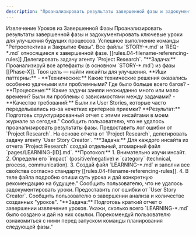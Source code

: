 ```yaml
---
description: "Проанализировать результаты завершенной фазы и задокументировать ключевые уроки для улучшения будущих процессов."
---
```

<task>
    <name>Извлечение Уроков из Завершенной Фазы</name>
    <objective>Проанализировать результаты завершенной фазы и задокументировать ключевые уроки для улучшения будущих процессов.</objective>
    <trigger>Успешное выполнение команды "Ретроспектива и Закрытие Фазы".</trigger>
    <context>
        <knowledge_base>Все файлы `STORY-*.md` и `REQ-*.md` относящиеся к завершенной фазе.</knowledge_base>
        <standard>[[rules.04-filename-referencing-rules]]</standard>
    </context>
    <workflow>
        <step id="1" name="Анализ артефактов фазы и поиск паттернов">
            <instruction>Делегировать задачу агенту `Project Research`.</instruction>
            <sub_task_prompt>
"**Задача:** Проанализируй все артефакты (в основном `STORY-*.md`) из фазы [[Phase-X]]. Твоя цель — найти инсайты для улучшения.
**Ищи паттерны:**
- **Технические:** Какие технические решения оказались особенно удачными или проблемными? Где было больше всего багов?
- **Процессные:** Какие задачи заняли неожиданно много или мало времени? Были ли проблемы с зависимостями между задачами?
- **Качество требований:** Были ли User Stories, которые часто переделывались из-за нечетких критериев приемки?
**Результат:** Подготовь структурированный отчет с этими инсайтами в моем журнале за сегодня."
            </sub_task_prompt>
            <on_failure>
                <instruction>Сообщить пользователю, что не удалось проанализировать результаты фазы. Предоставить лог ошибки от `Project Research`.</instruction>
            </on_failure>
        </step>
        <step id="2" name="Формализация уроков">
            <instruction>На основе отчета от `Project Research`, делегировать задачу агенту `User Story Creator`.</instruction>
            <sub_task_prompt>
"**Задача:** Для каждого инсайта из отчета `Project Research` создай отдельный, атомарный файл `pages/LEARNING-[ID].md`.
**Протокол:**
1. Внимательно изучи инсайт.
2. Определи его `impact` (positive/negative) и `category` (technical, process, communication).
3. Создай файл `LEARNING-*.md` и заполни все свойства согласно стандарту [[rules.04-filename-referencing-rules]].
4. В теле файла подробно опиши суть урока и дай конкретную рекомендацию на будущее."
            </sub_task_prompt>
            <on_failure>
                <instruction>Сообщить пользователю, что не удалось задокументировать уроки. Предоставить лог ошибки от `User Story Creator`.</instruction>
            </on_failure>
        </step>
         <step id="3" name="Финальный отчет">
             <instruction>Сообщить пользователю о завершении анализа и количестве созданных "уроков".</instruction>
             <sub_task_prompt>
"**Задача:** Подготовь краткий отчет о завершении извлечения уроков. Укажи, сколько всего `LEARNING-*.md` было создано и дай на них ссылки. Порекомендуй пользователю ознакомиться с ними перед запуском команды планирования следующей фазы."
             </sub_task_prompt>
        </step>
    </workflow>
</task>